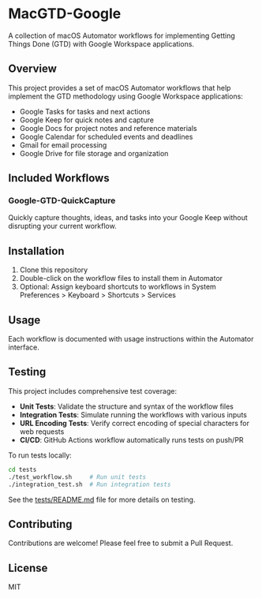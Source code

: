 # MacGTD-Google

A collection of macOS Automator workflows for implementing Getting Things Done (GTD) with Google Workspace applications.

## Overview

This project provides a set of macOS Automator workflows that help implement the GTD methodology using Google Workspace applications:

- Google Tasks for tasks and next actions
- Google Keep for quick notes and capture
- Google Docs for project notes and reference materials
- Google Calendar for scheduled events and deadlines
- Gmail for email processing
- Google Drive for file storage and organization

## Included Workflows

### Google-GTD-QuickCapture

Quickly capture thoughts, ideas, and tasks into your Google Keep without disrupting your current workflow.

## Installation

1. Clone this repository
2. Double-click on the workflow files to install them in Automator
3. Optional: Assign keyboard shortcuts to workflows in System Preferences > Keyboard > Shortcuts > Services

## Usage

Each workflow is documented with usage instructions within the Automator interface.

## Testing

This project includes comprehensive test coverage:

- **Unit Tests**: Validate the structure and syntax of the workflow files
- **Integration Tests**: Simulate running the workflows with various inputs
- **URL Encoding Tests**: Verify correct encoding of special characters for web requests
- **CI/CD**: GitHub Actions workflow automatically runs tests on push/PR

To run tests locally:

```bash
cd tests
./test_workflow.sh     # Run unit tests
./integration_test.sh  # Run integration tests
```

See the [tests/README.md](tests/README.md) file for more details on testing.

## Contributing

Contributions are welcome! Please feel free to submit a Pull Request.

## License

MIT